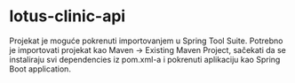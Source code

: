 # lotus-clinic-api
Projekat je moguće pokrenuti importovanjem u Spring Tool Suite. Potrebno je importovati projekat kao Maven -> Existing Maven Project, sačekati da se instaliraju svi dependencies iz pom.xml-a i pokrenuti aplikaciju kao Spring Boot application.

